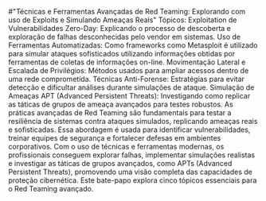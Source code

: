 #"Técnicas e Ferramentas Avançadas de Red Teaming: Explorando com uso de Exploits e Simulando Ameaças Reais"
Tópicos:
Exploitation de Vulnerabilidades Zero-Day: Explicando o processo de descoberta e exploração de falhas desconhecidas pelo vendor em sistemas.
Uso de Ferramentas Automatizadas: Como frameworks como Metasploit é utilizado para simular ataques sofisticados utilizando informações obtidas por ferramentas de coletas de informações on-line.
Movimentação Lateral e Escalada de Privilégios: Métodos usados para ampliar acessos dentro de uma rede comprometida.
Técnicas Anti-Forense: Estratégias para evitar detecção e dificultar análises durante simulações de ataque.
Simulação de Ameaças APT (Advanced Persistent Threats): Investigando como replicar as táticas de grupos de ameaça avançados para testes robustos.
As práticas avançadas de Red Teaming são fundamentais para testar a resiliência de sistemas contra ataques simulados, replicando ameaças reais e sofisticadas. Essa abordagem é usada para identificar vulnerabilidades, treinar equipes de segurança e fortalecer defesas em ambientes corporativos. Com o uso de técnicas e ferramentas modernas, os profissionais conseguem explorar falhas, implementar simulações realistas e investigar as táticas de grupos avançados, como APTs (Advanced Persistent Threats), promovendo uma visão completa das capacidades de proteção cibernética. Este bate-papo explora cinco tópicos essenciais para o Red Teaming avançado.
